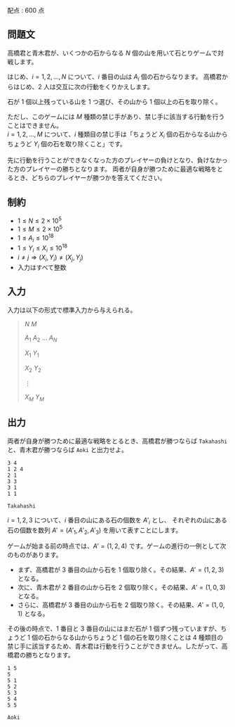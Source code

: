 配点 : $600$ 点

## 問題文

高橋君と青木君が、いくつかの石からなる $N$ 個の山を用いて石とりゲームで対戦します。

はじめ、$i = 1, 2, \ldots, N$ について、$i$ 番目の山は $A_i$ 個の石からなります。
高橋君からはじめ、$2$ 人は交互に次の行動をくりかえします。

石が $1$ 個以上残っている山を $1$ つ選び、その山から $1$ 個以上の石を取り除く。

ただし、このゲームには $M$ 種類の禁じ手があり、禁じ手に該当する行動を行うことはできません。<br>
$i = 1, 2, \ldots, M$ について、$i$ 種類目の禁じ手は「ちょうど $X_i$ 個の石からなる山からちょうど $Y_i$ 個の石を取り除くこと」です。

先に行動を行うことができなくなった方のプレイヤーの負けとなり、負けなかった方のプレイヤーの勝ちとなります。
両者が自身が勝つために最適な戦略をとるとき、どちらのプレイヤーが勝つかを答えてください。

## 制約

- $1 \leq N \leq 2 \times 10^5$
- $1 \leq M \leq 2 \times 10^5$
- $1 \leq A_i \leq 10^{18}$
- $1 \leq Y_i \leq X_i \leq 10^{18}$
- $i \neq j \Rightarrow (X_i, Y_i) \neq (X_j, Y_j)$
- 入力はすべて整数

## 入力

入力は以下の形式で標準入力から与えられる。

> $N$ $M$
> 
> $A_1$ $A_2$ $\ldots$ $A_N$
> 
> $X_1$ $Y_1$
> 
> $X_2$ $Y_2$
> 
> $\vdots$
> 
> $X_M$ $Y_M$

## 出力

両者が自身が勝つために最適な戦略をとるとき、高橋君が勝つならば `Takahashi` と、青木君が勝つならば `Aoki` と出力せよ。

```input1
3 4
1 2 4
2 1
3 3
3 1
1 1
```

```output1
Takahashi
```

$i = 1, 2, 3$ について、$i$ 番目の山にある石の個数を $A'_i$ とし、
それぞれの山にある石の個数を数列 $A' = (A'_1, A'_2, A'_3)$ を用いて表すことにします。

ゲームが始まる前の時点では、$A' = (1, 2, 4)$ です。ゲームの進行の一例として次のものがあります。

- まず、高橋君が $3$ 番目の山から石を $1$ 個取り除く。その結果、$A' = (1, 2, 3)$ となる。
- 次に、青木君が $2$ 番目の山から石を $2$ 個取り除く。その結果、$A' = (1, 0, 3)$ となる。
- さらに、高橋君が $3$ 番目の山から石を $2$ 個取り除く。その結果、$A' = (1, 0, 1)$ となる。

その後の時点で、$1$ 番目と $3$ 番目の山にはまだ石が $1$ 個ずつ残っていますが、ちょうど $1$ 個の石からなる山からちょうど $1$ 個の石を取り除くことは $4$ 種類目の禁じ手に該当するため、青木君は行動を行うことができません。したがって、高橋君の勝ちとなります。

```input2
1 5
5
5 1
5 2
5 3
5 4
5 5
```

```output2
Aoki
```